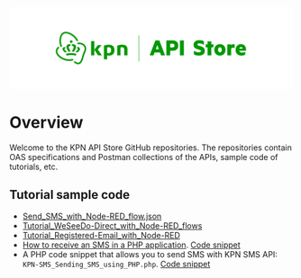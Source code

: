 [![Logo](/media/api-store-logo.png)](https://developer.kpn.com)

# Overview

Welcome to the KPN API Store GitHub repositories. The repositories contain OAS specifications and Postman collections of the APIs, sample code of tutorials, etc.

## Tutorial sample code

- [Send_SMS_with_Node-RED_flow.json](https://github.com/kpnapistore/SMS-KPN/tree/master/Tutorial_code_samples)
- [Tutorial_WeSeeDo-Direct_with_Node-RED_flows](https://github.com/kpnapistore/WeSeeDo_Direct-WeSeeDo/tree/master/Tutorial_code_samples/v1)
- [Tutorial_Registered-Email_with_Node-RED](https://github.com/kpnapistore/RegisteredE-mail-RegisteredE-mail/tree/master/Tutorial_code_samples)
- [How to receive an SMS in a PHP application](https://developer.kpn.com/tutorials/how-receive-sms-php-application). [Code snippet](https://github.com/kpnapistore/SMS-Vonage/tree/master/Tutorial_code_samples)
- A PHP code snippet that allows you to send SMS with KPN SMS API: `KPN-SMS_Sending_SMS_using_PHP.php`. [Code snippet](https://github.com/kpnapistore/SMS-Vonage/tree/master/Tutorial_code_samples)
